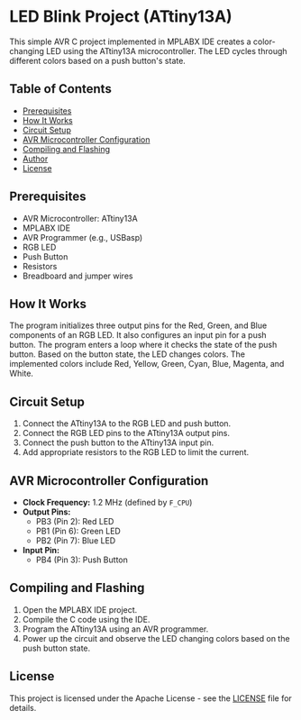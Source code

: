 # LED Blink Project (ATtiny13A)

This simple AVR C project implemented in MPLABX IDE creates a color-changing LED using the ATtiny13A microcontroller. The LED cycles through different colors based on a push button's state.

## Table of Contents
- [Prerequisites](#prerequisites)
- [How It Works](#how-it-works)
- [Circuit Setup](#circuit-setup)
- [AVR Microcontroller Configuration](#avr-microcontroller-configuration)
- [Compiling and Flashing](#compiling-and-flashing)
- [Author](#author)
- [License](#license)

## Prerequisites
- AVR Microcontroller: ATtiny13A
- MPLABX IDE
- AVR Programmer (e.g., USBasp)
- RGB LED
- Push Button
- Resistors
- Breadboard and jumper wires

## How It Works
The program initializes three output pins for the Red, Green, and Blue components of an RGB LED. It also configures an input pin for a push button. The program enters a loop where it checks the state of the push button. Based on the button state, the LED changes colors. The implemented colors include Red, Yellow, Green, Cyan, Blue, Magenta, and White.

## Circuit Setup
1. Connect the ATtiny13A to the RGB LED and push button.
2. Connect the RGB LED pins to the ATtiny13A output pins.
3. Connect the push button to the ATtiny13A input pin.
4. Add appropriate resistors to the RGB LED to limit the current.

## AVR Microcontroller Configuration
- **Clock Frequency:** 1.2 MHz (defined by `F_CPU`)
- **Output Pins:**
  - PB3 (Pin 2): Red LED
  - PB1 (Pin 6): Green LED
  - PB2 (Pin 7): Blue LED
- **Input Pin:**
  - PB4 (Pin 3): Push Button

## Compiling and Flashing
1. Open the MPLABX IDE project.
2. Compile the C code using the IDE.
3. Program the ATtiny13A using an AVR programmer.
4. Power up the circuit and observe the LED changing colors based on the push button state.

## License
This project is licensed under the Apache License - see the [LICENSE](LICENSE) file for details.
